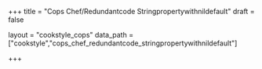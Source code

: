 +++
title = "Cops Chef/Redundantcode Stringpropertywithnildefault"
draft = false

layout = "cookstyle_cops"
data_path = ["cookstyle","cops_chef_redundantcode_stringpropertywithnildefault"]

+++

<!-- The content of this page is automatically generated from the
cops_chef_redundantcode_stringpropertywithnildefault.yml file in github.com/chef/cookstyle/docs-chef-io/data/cookstyle. -->
